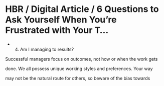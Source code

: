 # HBR / Digital Article / 6 Questions to Ask Yourself When You’re Frustrated with Your T…

- 4. Am I managing to results?

Successful managers focus on outcomes, not how or when the work gets

done. We all possess unique working styles and preferences. Your way

may not be the natural route for others, so beware of the bias towards